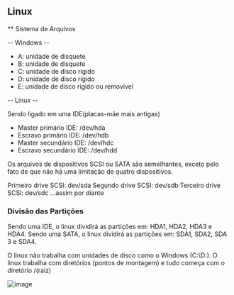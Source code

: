 ## Linux

** Sistema de Arquivos

 -- Windows --
* A: unidade de disquete
* B: unidade de disquete
* C: unidade de disco rígido
* D: unidade de disco rígido
* E: unidade de disco rígido ou removível

-- Linux --

Sendo ligado em uma IDE(placas-mãe mais antigas) <br>
* Master primário IDE: /dev/hda
* Escravo primário IDE: /dev/hdb
* Master secundário IDE: /dev/hdc
* Escravo secundário IDE: /dev/hdd <br>

Os arquivos de dispositivos SCSI ou SATA são semelhantes, exceto pelo fato de que não há uma limitação de quatro dispositivos.

Primeiro drive SCSI: dev/sda
Segundo drive SCSI: dev/sdb
Terceiro drive SCSI: dev/sdc
...assim por diante

### Divisão das Partições

Sendo uma IDE, o linux dividirá as partições em: HDA1, HDA2, HDA3 e HDA4.
Sendo uma SATA, o linux dividirá as partições em: SDA1, SDA2, SDA 3 e SDA4.

O linux não trabalha com unidades de disco como o Windows (C:\D:).
O linux trabalha com diretórios (pontos de montagem) e tudo começa com o diretório /(raiz)

![image](https://user-images.githubusercontent.com/89140035/193908624-c5a7bb47-470a-4c6e-83d9-9754df96797c.png)
